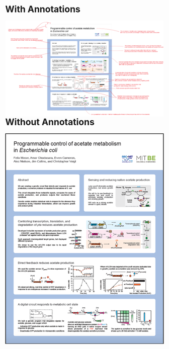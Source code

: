 # With Annotations

[<img src="./Gallery/Annotated_Example.png"
     style="float: left; margin-right: 10px;">](48x36_Vertical_Example_withAnnotations.pdf "Annotated Example")
     
# Without Annotations

[<img src="./Gallery/48x36_Vertical_Example.png"
     style="float: left; margin-right: 10px;">](48x36_Vertical_Example.pdf "Un-annotated Example")
